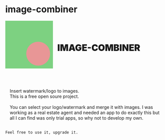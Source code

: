 # image-combiner

<div style="display: flex; gap: 1em; align-items: center; flex-flow: row">
<img src="favicon.png" width=150 height=150> 
<h1 style="font-weight: 900; text-decoration: none">IMAGE-COMBINER</h1>
</div>
<br>
<br>
<p style="padding: 1em">
    Insert watermark/logo to images. <br>
    This is a free open soure project.
    <br><br>
    You can select your logo/watermark and merge it with images. I was working as a real estate agent and needed an app to do exactly this but all I can find was only trial apps, so why not to develop my own.

    Feel free to use it, upgrade it.

</p>